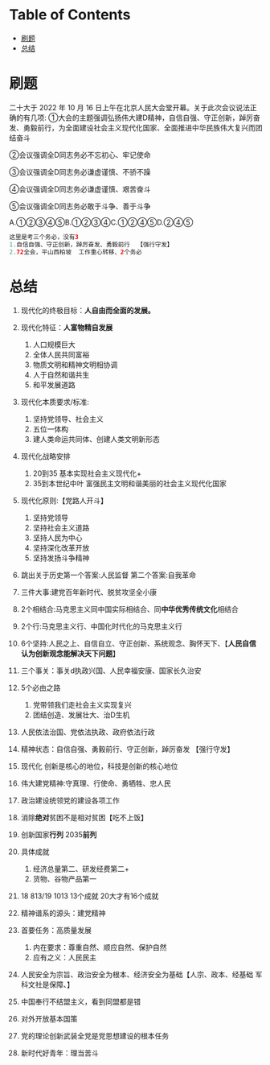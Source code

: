 # Table of Contents

* [刷题](#刷题)
* [总结](#总结)


# 刷题

二十大于 2022 年 10 月 16 日上午在北京人民大会堂开幕。关于此次会议说法正确的有几项:
①大会的主题强调弘扬伟大建D精神，自信自强、守正创新，踔厉奋发、勇毅前行，为全面建设社会主义现代化国家、全面推进中华民族伟大复兴而团结奋斗

②会议强调全D同志务必不忘初心、牢记使命

③会议强调全D同志务必谦虚谨慎、不骄不躁

④会议强调全D同志务必谦虚谨慎、艰苦奋斗

⑤会议强调全D同志务必敢于斗争、善于斗争

A.①②③④⑤B.①②③④C.①②④⑤D.②④⑤

```java
这里是考三个务必，没有3
1.自信自强、守正创新，踔厉奋发、勇毅前行  【强行守发】
2.72全会，平山西柏坡  工作重心转移、2个务必
```





# 总结

1. 现代化的终极目标：**人自由而全面的发展。**

2. 现代化特征：**人富物精自发展**

   1. 人口规模巨大
   2. 全体人民共同富裕
   3. 物质文明和精神文明相协调
   4. 人于自然和谐共生
   5.  和平发展道路

3. 现代化本质要求/标准:

   1. 坚持党领导、社会主义
   2. 五位一体构
   3. 建人类命运共同体、创建人类文明新形态

4. 现代化战略安排

   1. 20到35 基本实现社会主义现代化+
   2. 35到本世纪中叶 富强民主文明和谐美丽的社会主义现代化国家

5. 现代化原则:【党路人开斗】

   1. 坚持党领导 
   2. 坚持社会主义道路
   3.  坚持人民为中心
   4. 坚持深化改革开放
   5. 坚持发扬斗争精神

6. 跳出关于历史第一个答案:人民监督 第二个答案:自我革命

7. 三件大事:建党百年新时代、脱贫攻坚全小康

8. 2个相结合:马克思主义同中国实际相结合、同**中华优秀传统文化**相结合

9. 2个行:马克思主义行、中国化时代化的马克思主义行

10.  6个坚持:人民之上、自信自立、守正创新、系统观念、胸怀天下、【**人民自信认为创新观念能解决天下问题**】

11. 三个事关：事关d执政兴国、人民幸福安康、国家长久治安

12. 5个必由之路

    1. 党带领我们走社会主义实现复兴
    2. 团结创造、发展壮大、治D生机

13. 人民依法治国、党依法执政、政府依法行政

14. 精神状态：自信自强、勇毅前行、守正创新，踔厉奋发 【强行守发】

15. 现代化 创新是核心的地位，科技是创新的核心地位

16. 伟大建党精神:守真理、行使命、勇牺牲、忠人民

17. 政治建设统领党的建设各项工作

18. 消除**绝对**贫困不是相对贫困【吃不上饭】

19. 创新国家**行列** 2035**前列**

20. 具体成就

    1. 经济总量第二、研发经费第二+
    2. 货物、谷物产品第一

21. 18 813/19 1013 13个成就 20大才有16个成就

22. 精神谱系的源头：建党精神

23. 首要任务：高质量发展

    1. 内在要求：尊重自然、顺应自然、保护自然
    2. 应有之义：人民民主

24. 人民安全为宗旨、政治安全为根本、经济安全为基础【人宗、政本、经基础 军科文社是保障、】

25. 中国奉行不结盟主义，看到同盟都是错

26. 对外开放基本国策

27. 党的理论创新武装全党是党思想建设的根本任务

28. 新时代好青年：理当苦斗

    

